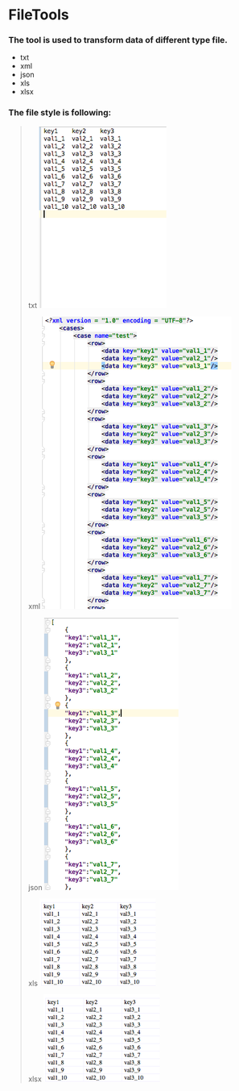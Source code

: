 # FileTools


### The tool is used to transform data of different type file.

* txt
* xml
* json
* xls
* xlsx

### The file style is following:

> txt
> ![txt](image/txt.png)
>
> xml
> ![txt](image/xml.png)
>
> json
> ![txt](image/json.png)
>
> xls
> ![txt](image/xls.png)
>
> xlsx
> ![txt](image/xlsx.png)
>